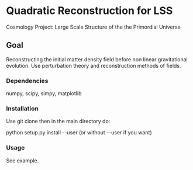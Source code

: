 # Quadratic Reconstruction for LSS

Cosmology Project: Large Scale Structure of the the Primordial Universe

## Goal

Reconstructing the initial matter density field before non linear gravitational evolution. Use perturbation theory and reconstruction methods of fields.

### Dependencies

numpy, scipy, simpy, matplotlib

### Installation

Use git clone then in the main directory do:

python setup.py install --user  (or without --user if you want)

### Usage

See example.
